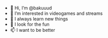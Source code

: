- 👋 Hi, I’m @bakuuud
- 👀 I’m interested in videogames and streams
- 🌱 I always learn new things
- 💞️ I look for the fun
- 📫 I want to be better

<!---
 ✨friends will always be for one ✨ 
--->
